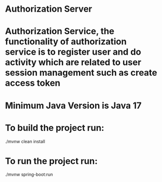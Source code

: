 # Authorization Server

# Authorization Service, the functionality of authorization service is to register user and do activity which are related to user session management such as create access token
# Minimum Java Version is Java 17
# To build the project run:
  ./mvnw clean install
# To run the project run:
  ./mvnw spring-boot:run
